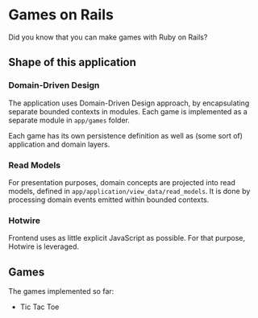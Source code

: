 # Games on Rails

Did you know that you can make games with Ruby on Rails?

## Shape of this application

### Domain-Driven Design

The application uses Domain-Driven Design approach, by encapsulating separate bounded contexts in modules. Each game is implemented as a separate module in `app/games` folder.

Each game has its own persistence definition as well as (some sort of) application and domain layers.

### Read Models

For presentation purposes, domain concepts are projected into read models, defined in `app/application/view_data/read_models`. It is done by processing domain events emitted within bounded contexts.

### Hotwire

Frontend uses as little explicit JavaScript as possible. For that purpose, Hotwire is leveraged.

## Games

The games implemented so far:
- Tic Tac Toe
